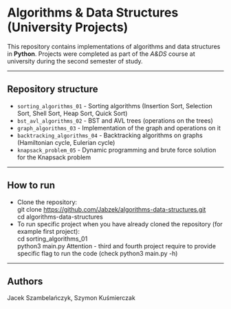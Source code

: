 # Algorithms & Data Structures (University Projects)
This repository contains implementations of algorithms and data structures in **Python**.
Projects were completed as part of the *A&DS* course at university during the second semester of study.

---

## Repository structure
- `sorting_algorithms_01` - Sorting algorithms (Insertion Sort, Selection Sort, Shell Sort, Heap Sort, Quick Sort)
- `bst_avl_algorithms_02` - BST and AVL trees (operations on the trees)
- `graph_algorithms_03` - Implementation of the graph and operations on it
- `backtracking_algorithms_04` - Backtracking algorithms on graphs (Hamiltonian cycle, Eulerian cycle)
- `knapsack_problem_05` - Dynamic programming and brute force solution for the Knapsack problem

---

## How to run
- Clone the repository:  
    git clone https://github.com/Jabzek/algorithms-data-structures.git  
    cd algorithms-data-structures
- To run specific project when you have already cloned the repository (for example first project):  
    cd sorting_algorithms_01  
    python3 main.py
  Attention - third and fourth project require to provide specific flag to run the code (check python3 main.py -h)

---

## Authors
Jacek Szambelańczyk, Szymon Kuśmierczak
